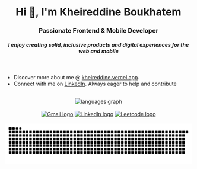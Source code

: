 
<h1 align="center">Hi 👋, I'm Kheireddine Boukhatem</h1>
<h3 align="center">Passionate Frontend & Mobile Developer</h3>
<h5 align="center">
  I enjoy creating solid, inclusive products and digital experiences for the web and mobile
</h5>

<br/>

<ul>
  <li>Discover more about me @ <a href="https://kheireddine.vercel.app/">kheireddine.vercel.app</a>.</li>
  <li>
Connect with me on <a href="https://www.linkedin.com/in/kheireddinebou/">LinkedIn</a>. Always eager to help and contribute

</li>
</ul>

<br/>

<div align="center">
  <img src="https://github-readme-stats.vercel.app/api/top-langs?username=kheireddinebou&locale=en&hide_title=false&layout=compact&card_width=320&langs_count=5&theme=holi&hide_border=false" height="150" alt="languages graph"  />
</div>

<br/>

<div align="center">
<!--   <a href="https://www.facebook.com/kheireddine.boukhatem.fb"><img src="https://img.shields.io/static/v1?message=Facebook&logo=facebook&label=&color=0966FF&logoColor=white&labelColor=&style=for-the-badge" height="35" alt="Facebook logo" /></a> -->
<!--   <a href="https://www.instagram.com/kheireddineboukhatem1"><img src="https://img.shields.io/static/v1?message=Instagram&logo=instagram&label=&color=E4405F&logoColor=white&labelColor=&style=for-the-badge" height="35" alt="Instagram logo" /></a> -->
  <a href="mailto:kheirboukhatem@gmail.com"><img src="https://img.shields.io/static/v1?message=Gmail&logo=gmail&label=&color=D14836&logoColor=white&labelColor=&style=for-the-badge" height="35" alt="Gmail logo" /></a>
  <a href="https://www.linkedin.com/in/kheireddinebou/"><img src="https://img.shields.io/static/v1?message=LinkedIn&logo=linkedin&label=&color=0077B5&logoColor=white&labelColor=&style=for-the-badge" height="35" alt="LinkedIn logo" /></a>
  <a href="https://leetcode.com/u/Kheireddine/"><img src="https://img.shields.io/static/v1?message=Leetcode&logo=leetcode&label=&color=000000&logoColor=F29A1A&labelColor=&style=for-the-badge" height="35" alt="Leetcode logo" /></a>
</div>

<br clear='both'/>

<img src="https://raw.githubusercontent.com/kheireddinebou/kheireddinebou/output/snake.svg" alt="Snake animation" />
<br/>
